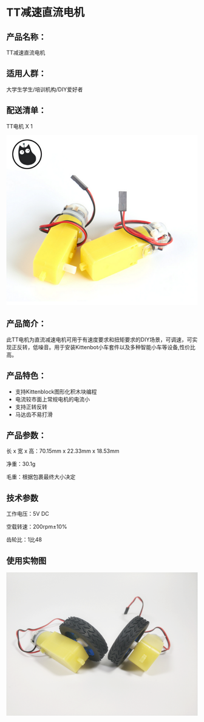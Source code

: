 # TT减速直流电机   

## 产品名称：   

TT减速直流电机   


## 适用人群：   

大学生学生/培训机构/DIY爱好者   


## 配送清单：   

TT电机 X 1   

![](./chicun/TT电机.png)   

## 产品简介：   
此TT电机为直流减速电机可用于有速度要求和扭矩要求的DIY场景，可调速，可实现正反转，低噪音。用于安装Kittenbot小车套件以及多种智能小车等设备,性价比高。   

## 产品特色：   
- 支持Kittenblock图形化积木块编程   
- 电流较市面上常规电机的电流小   
- 支持正转反转   
- 马达齿不易打滑   

## 产品参数：
长 x 宽 x 高：70.15mm x 22.33mm x 18.53mm   

净重：30.1g   

毛重：根据包裹最终大小决定   


## 技术参数   

工作电压：5V DC   

空载转速：200rpm±10%   

齿轮比：1比48   


## 使用实物图   
![](./chicun/橡胶轮使用.png)   
